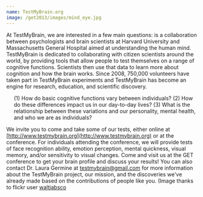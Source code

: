 ```yaml
---
name: TestMyBrain.org
image: /get2013/images/mind_eye.jpg
---
```

At TestMyBrain, we are interested in a few main questions:
is a collaboration between psychologists and brain scientists at Harvard University and Massachusetts General Hospital aimed at understanding the human mind. TestMyBrain is dedicated to collaborating with citizen scientists around the world, by providing tools that allow people to test themselves on a range of cognitive functions. Scientists then use that data to learn more about cognition and how the brain works. Since 2008, 750,000 volunteers have taken part in TestMyBrain experiments and TestMyBrain has become an engine for research, education, and scientific discovery.

<div style="padding-left: 20px;">(1) How do basic cognitive functions vary between individuals?
(2) How do these differences impact us in our day-to-day lives?
(3) What is the relationship between these variations and our personality, mental health, and who we are as individuals?</div>

We invite you to come and take some of our tests, either online at [http://www.testmybrain.org](http://www.testmybrain.org) or at the conference. For individuals attending the conference, we will provide tests of face recognition ability, emotion perception, mental quickness, visual memory, and/or sensitivity to visual changes. Come and visit us at the GET conference to get your brain profile and discuss your results! You can also contact Dr. Laura Germine at testmybrain@gmail.com for more information about the TestMyBrain project, our mission, and the discoveries we've already made based on the contributions of people like you. (Image thanks to flickr user [waltjabsco](http://www.flickr.com/photos/waltjabsco/2701378465/)

